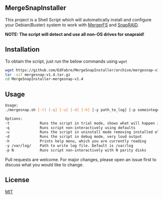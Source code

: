 ## MergeSnapInstaller

This project is a Shell Script which will automatically install and configure your Debian(Buster) system to work with [MergerFS](https://github.com/trapexit/mergerfs) and [SnapRAID](https://www.snapraid.it/). 

**NOTE: The script will detect and use all non-OS drives for snapraid!**

## Installation

To obtain the script, just run the below commands using ```wget```

```bash
wget https://github.com/EdFabre/MergeSnapInstaller/archive/mergesnap-v1.4.tar.gz
tar -xzf mergesnap-v1.4.tar.gz
cd MergeSnapInstaller-mergesnap-v1.4
```
## Usage

```sh
Usage:
./mergesnap.sh [-t] [-q] [-u] [-d] [-h] [-y path_to_log] [-p someinteger]

Options:
-t              Runs the script in trial mode, shows what will happen if this flag removed
-q              Runs script non-interactively using defaults
-u              Runs the script in uninstall mode removing installed elements
-d              Runs the script in debug mode, very loud output
-h              Prints help menu, which you are currently reading
-y /var/log/    Path to write log file. Default is /var/log
-p N            Runs script non-interactively with N parity disks
```

Pull requests are welcome. For major changes, please open an issue first to discuss what you would like to change.


## License
[MIT](https://choosealicense.com/licenses/mit/)
